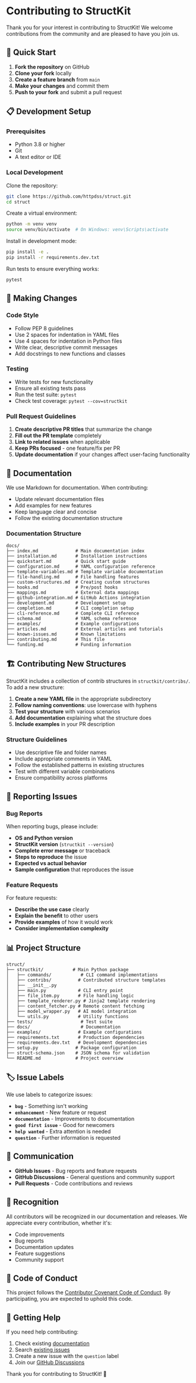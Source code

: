 # Contributing to StructKit

Thank you for your interest in contributing to StructKit! We welcome contributions from the community and are pleased to have you join us.

## 🚀 Quick Start

1. **Fork the repository** on GitHub
2. **Clone your fork** locally
3. **Create a feature branch** from `main`
4. **Make your changes** and commit them
5. **Push to your fork** and submit a pull request

## 📋 Development Setup

### Prerequisites

- Python 3.8 or higher
- Git
- A text editor or IDE

### Local Development

Clone the repository:

```bash
git clone https://github.com/httpdss/struct.git
cd struct
```

Create a virtual environment:

```bash
python -m venv venv
source venv/bin/activate  # On Windows: venv\Scripts\activate
```

Install in development mode:

```bash
pip install -e .
pip install -r requirements.dev.txt
```

Run tests to ensure everything works:

```bash
pytest
```

## 🔧 Making Changes

### Code Style

- Follow PEP 8 guidelines
- Use 2 spaces for indentation in YAML files
- Use 4 spaces for indentation in Python files
- Write clear, descriptive commit messages
- Add docstrings to new functions and classes

### Testing

- Write tests for new functionality
- Ensure all existing tests pass
- Run the test suite: `pytest`
- Check test coverage: `pytest --cov=structkit`

### Pull Request Guidelines

1. **Create descriptive PR titles** that summarize the change
2. **Fill out the PR template** completely
3. **Link to related issues** when applicable
4. **Keep PRs focused** - one feature/fix per PR
5. **Update documentation** if your changes affect user-facing functionality

## 📝 Documentation

We use Markdown for documentation. When contributing:

- Update relevant documentation files
- Add examples for new features
- Keep language clear and concise
- Follow the existing documentation structure

### Documentation Structure

```text
docs/
├── index.md              # Main documentation index
├── installation.md       # Installation instructions
├── quickstart.md         # Quick start guide
├── configuration.md      # YAML configuration reference
├── template-variables.md # Template variable documentation
├── file-handling.md      # File handling features
├── custom-structures.md  # Creating custom structures
├── hooks.md              # Pre/post hooks
├── mappings.md           # External data mappings
├── github-integration.md # GitHub Actions integration
├── development.md        # Development setup
├── completion.md         # CLI completion setup
├── cli-reference.md      # Complete CLI reference
├── schema.md             # YAML schema reference
├── examples/             # Example configurations
├── articles.md           # External articles and tutorials
├── known-issues.md       # Known limitations
├── contributing.md       # This file
└── funding.md            # Funding information
```

## 🏗️ Contributing New Structures

StructKit includes a collection of contrib structures in `structkit/contribs/`. To add a new structure:

1. **Create a new YAML file** in the appropriate subdirectory
2. **Follow naming conventions**: use lowercase with hyphens
3. **Test your structure** with various scenarios
4. **Add documentation** explaining what the structure does
5. **Include examples** in your PR description

### Structure Guidelines

- Use descriptive file and folder names
- Include appropriate comments in YAML
- Follow the established patterns in existing structures
- Test with different variable combinations
- Ensure compatibility across platforms

## 🐛 Reporting Issues

### Bug Reports

When reporting bugs, please include:

- **OS and Python version**
- **StructKit version** (`structkit --version`)
- **Complete error message** or traceback
- **Steps to reproduce** the issue
- **Expected vs actual behavior**
- **Sample configuration** that reproduces the issue

### Feature Requests

For feature requests:

- **Describe the use case** clearly
- **Explain the benefit** to other users
- **Provide examples** of how it would work
- **Consider implementation complexity**

## 📊 Project Structure

```text
struct/
├── structkit/           # Main Python package
│   ├── commands/           # CLI command implementations
│   ├── contribs/          # Contributed structure templates
│   ├── __init__.py
│   ├── main.py            # CLI entry point
│   ├── file_item.py       # File handling logic
│   ├── template_renderer.py # Jinja2 template rendering
│   ├── content_fetcher.py # Remote content fetching
│   ├── model_wrapper.py   # AI model integration
│   └── utils.py           # Utility functions
├── tests/                  # Test suite
├── docs/                   # Documentation
├── examples/              # Example configurations
├── requirements.txt       # Production dependencies
├── requirements.dev.txt   # Development dependencies
├── setup.py              # Package configuration
├── struct-schema.json    # JSON schema for validation
└── README.md             # Project overview
```

## 🏷️ Issue Labels

We use labels to categorize issues:

- **`bug`** - Something isn't working
- **`enhancement`** - New feature or request
- **`documentation`** - Improvements to documentation
- **`good first issue`** - Good for newcomers
- **`help wanted`** - Extra attention is needed
- **`question`** - Further information is requested

## 💬 Communication

- **GitHub Issues** - Bug reports and feature requests
- **GitHub Discussions** - General questions and community support
- **Pull Requests** - Code contributions and reviews

## 🙏 Recognition

All contributors will be recognized in our documentation and releases. We appreciate every contribution, whether it's:

- Code improvements
- Bug reports
- Documentation updates
- Feature suggestions
- Community support

## 📜 Code of Conduct

This project follows the [Contributor Covenant Code of Conduct](https://www.contributor-covenant.org/version/2/1/code_of_conduct/). By participating, you are expected to uphold this code.

## 🤝 Getting Help

If you need help contributing:

1. Check existing [documentation](index.md)
2. Search [existing issues](https://github.com/httpdss/struct/issues)
3. Create a new issue with the `question` label
4. Join our [GitHub Discussions](https://github.com/httpdss/struct/discussions)

Thank you for contributing to StructKit! 🎉

